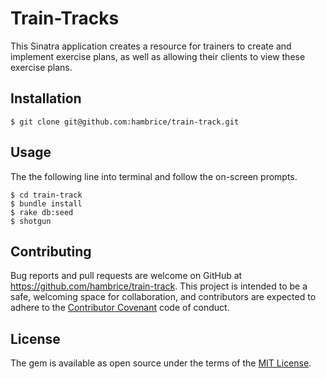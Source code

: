 # Train-Tracks

This Sinatra application creates a resource for trainers to create and implement exercise plans, as well as allowing their clients to view these exercise plans.

## Installation

    $ git clone git@github.com:hambrice/train-track.git

## Usage
The the following line into terminal and follow the on-screen prompts.

    $ cd train-track
    $ bundle install
    $ rake db:seed
    $ shotgun

## Contributing

Bug reports and pull requests are welcome on GitHub at https://github.com/hambrice/train-track. This project is intended to be a safe, welcoming space for collaboration, and contributors are expected to adhere to the [Contributor Covenant](contributor-covenant.org) code of conduct.

## License

The gem is available as open source under the terms of the [MIT License](http://opensource.org/licenses/MIT).

